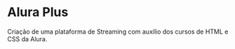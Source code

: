 # Alura Plus

Criação de uma plataforma de Streaming com auxílio dos cursos de HTML e CSS da Alura.
